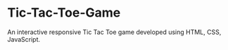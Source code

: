 # Tic-Tac-Toe-Game
An interactive responsive Tic Tac Toe game developed using HTML, CSS, JavaScript.
